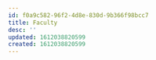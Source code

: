 ```yaml
---
id: f0a9c582-96f2-4d8e-830d-9b366f98bcc7
title: Faculty
desc: ''
updated: 1612038820599
created: 1612038820599
---
```


